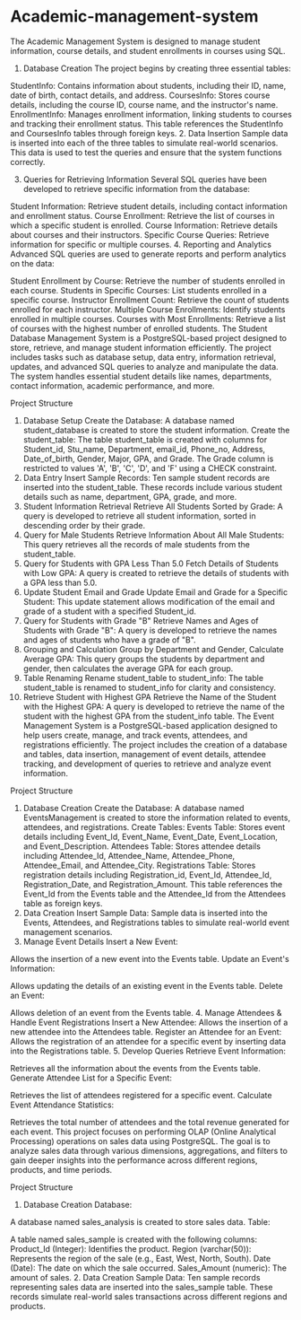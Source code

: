 # Academic-management-system
The Academic Management System is designed to manage student information, course details, and student enrollments in courses using SQL.
1. Database Creation
The project begins by creating three essential tables:

StudentInfo: Contains information about students, including their ID, name, date of birth, contact details, and address.
CoursesInfo: Stores course details, including the course ID, course name, and the instructor's name.
EnrollmentInfo: Manages enrollment information, linking students to courses and tracking their enrollment status. This table references the StudentInfo and CoursesInfo tables through foreign keys.
2. Data Insertion
Sample data is inserted into each of the three tables to simulate real-world scenarios. This data is used to test the queries and ensure that the system functions correctly.

3. Queries for Retrieving Information
Several SQL queries have been developed to retrieve specific information from the database:

Student Information: Retrieve student details, including contact information and enrollment status.
Course Enrollment: Retrieve the list of courses in which a specific student is enrolled.
Course Information: Retrieve details about courses and their instructors.
Specific Course Queries: Retrieve information for specific or multiple courses.
4. Reporting and Analytics
Advanced SQL queries are used to generate reports and perform analytics on the data:

Student Enrollment by Course: Retrieve the number of students enrolled in each course.
Students in Specific Courses: List students enrolled in a specific course.
Instructor Enrollment Count: Retrieve the count of students enrolled for each instructor.
Multiple Course Enrollments: Identify students enrolled in multiple courses.
Courses with Most Enrollments: Retrieve a list of courses with the highest number of enrolled students.
The Student Database Management System is a PostgreSQL-based project designed to store, retrieve, and manage student information efficiently. The project includes tasks such as database setup, data entry, information retrieval, updates, and advanced SQL queries to analyze and manipulate the data. The system handles essential student details like names, departments, contact information, academic performance, and more.

Project Structure
1. Database Setup
Create the Database:
A database named student_database is created to store the student information.
Create the student_table:
The table student_table is created with columns for Student_id, Stu_name, Department, email_id, Phone_no, Address, Date_of_birth, Gender, Major, GPA, and Grade.
The Grade column is restricted to values 'A', 'B', 'C', 'D', and 'F' using a CHECK constraint.
2. Data Entry
Insert Sample Records:
Ten sample student records are inserted into the student_table. These records include various student details such as name, department, GPA, grade, and more.
3. Student Information Retrieval
Retrieve All Students Sorted by Grade:
A query is developed to retrieve all student information, sorted in descending order by their grade.
4. Query for Male Students
Retrieve Information About All Male Students:
This query retrieves all the records of male students from the student_table.
5. Query for Students with GPA Less Than 5.0
Fetch Details of Students with Low GPA:
A query is created to retrieve the details of students with a GPA less than 5.0.
6. Update Student Email and Grade
Update Email and Grade for a Specific Student:
This update statement allows modification of the email and grade of a student with a specified Student_id.
7. Query for Students with Grade "B"
Retrieve Names and Ages of Students with Grade "B":
A query is developed to retrieve the names and ages of students who have a grade of "B".
8. Grouping and Calculation
Group by Department and Gender, Calculate Average GPA:
This query groups the students by department and gender, then calculates the average GPA for each group.
9. Table Renaming
Rename student_table to student_info:
The table student_table is renamed to student_info for clarity and consistency.
10. Retrieve Student with Highest GPA
Retrieve the Name of the Student with the Highest GPA:
A query is developed to retrieve the name of the student with the highest GPA from the student_info table.
The Event Management System is a PostgreSQL-based application designed to help users create, manage, and track events, attendees, and registrations efficiently. The project includes the creation of a database and tables, data insertion, management of event details, attendee tracking, and development of queries to retrieve and analyze event information.

Project Structure
1. Database Creation
Create the Database:
A database named EventsManagement is created to store the information related to events, attendees, and registrations.
Create Tables:
Events Table: Stores event details including Event_Id, Event_Name, Event_Date, Event_Location, and Event_Description.
Attendees Table: Stores attendee details including Attendee_Id, Attendee_Name, Attendee_Phone, Attendee_Email, and Attendee_City.
Registrations Table: Stores registration details including Registration_id, Event_Id, Attendee_Id, Registration_Date, and Registration_Amount. This table references the Event_Id from the Events table and the Attendee_Id from the Attendees table as foreign keys.
2. Data Creation
Insert Sample Data:
Sample data is inserted into the Events, Attendees, and Registrations tables to simulate real-world event management scenarios.
3. Manage Event Details
Insert a New Event:

Allows the insertion of a new event into the Events table.
Update an Event's Information:

Allows updating the details of an existing event in the Events table.
Delete an Event:

Allows deletion of an event from the Events table.
4. Manage Attendees & Handle Event Registrations
Insert a New Attendee:
Allows the insertion of a new attendee into the Attendees table.
Register an Attendee for an Event:
Allows the registration of an attendee for a specific event by inserting data into the Registrations table.
5. Develop Queries
Retrieve Event Information:

Retrieves all the information about the events from the Events table.
Generate Attendee List for a Specific Event:

Retrieves the list of attendees registered for a specific event.
Calculate Event Attendance Statistics:

Retrieves the total number of attendees and the total revenue generated for each event.
This project focuses on performing OLAP (Online Analytical Processing) operations on sales data using PostgreSQL. The goal is to analyze sales data through various dimensions, aggregations, and filters to gain deeper insights into the performance across different regions, products, and time periods.

Project Structure
1. Database Creation
Database:

A database named sales_analysis is created to store sales data.
Table:

A table named sales_sample is created with the following columns:
Product_Id (Integer): Identifies the product.
Region (varchar(50)): Represents the region of the sale (e.g., East, West, North, South).
Date (Date): The date on which the sale occurred.
Sales_Amount (numeric): The amount of sales.
2. Data Creation
Sample Data:
Ten sample records representing sales data are inserted into the sales_sample table. These records simulate real-world sales transactions across different regions and products.

